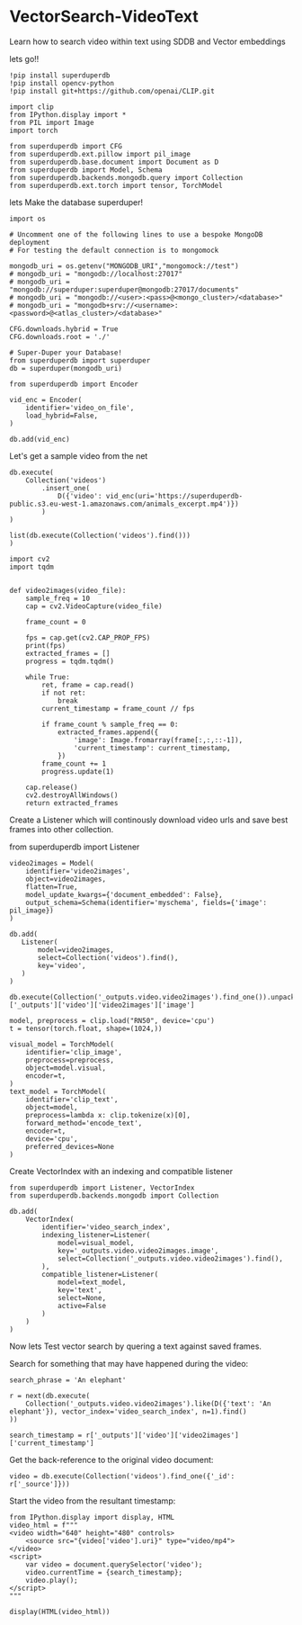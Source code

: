 # VectorSearch-VideoText 
Learn how to search video within text using SDDB and Vector embeddings

lets go!!
```
!pip install superduperdb
!pip install opencv-python
!pip install git+https://github.com/openai/CLIP.git
```

```
import clip
from IPython.display import *
from PIL import Image
import torch

from superduperdb import CFG
from superduperdb.ext.pillow import pil_image
from superduperdb.base.document import Document as D
from superduperdb import Model, Schema
from superduperdb.backends.mongodb.query import Collection
from superduperdb.ext.torch import tensor, TorchModel
```

lets Make the database superduper!

```
import os

# Uncomment one of the following lines to use a bespoke MongoDB deployment
# For testing the default connection is to mongomock

mongodb_uri = os.getenv("MONGODB_URI","mongomock://test")
# mongodb_uri = "mongodb://localhost:27017"
# mongodb_uri = "mongodb://superduper:superduper@mongodb:27017/documents"
# mongodb_uri = "mongodb://<user>:<pass>@<mongo_cluster>/<database>"
# mongodb_uri = "mongodb+srv://<username>:<password>@<atlas_cluster>/<database>"

CFG.downloads.hybrid = True
CFG.downloads.root = './'

# Super-Duper your Database!
from superduperdb import superduper
db = superduper(mongodb_uri)
```

```
from superduperdb import Encoder

vid_enc = Encoder(
    identifier='video_on_file',
    load_hybrid=False,
)

db.add(vid_enc)
```

Let's get a sample video from the net

```
db.execute(
    Collection('videos')
        .insert_one(
            D({'video': vid_enc(uri='https://superduperdb-public.s3.eu-west-1.amazonaws.com/animals_excerpt.mp4')})
        )
)
```

```
list(db.execute(Collection('videos').find()))
)
```

```
import cv2
import tqdm


def video2images(video_file):
    sample_freq = 10
    cap = cv2.VideoCapture(video_file)

    frame_count = 0

    fps = cap.get(cv2.CAP_PROP_FPS)
    print(fps)
    extracted_frames = []
    progress = tqdm.tqdm()

    while True:
        ret, frame = cap.read()
        if not ret:
            break
        current_timestamp = frame_count // fps
        
        if frame_count % sample_freq == 0:
            extracted_frames.append({
                'image': Image.fromarray(frame[:,:,::-1]),
                'current_timestamp': current_timestamp,
            })
        frame_count += 1        
        progress.update(1)
    
    cap.release()
    cv2.destroyAllWindows()
    return extracted_frames
```

Create a Listener which will continously download video urls and save best frames into other collection.

from superduperdb import Listener

```
video2images = Model(
    identifier='video2images',
    object=video2images,
    flatten=True,
    model_update_kwargs={'document_embedded': False},
    output_schema=Schema(identifier='myschema', fields={'image': pil_image})
)

db.add(
   Listener(
       model=video2images,
       select=Collection('videos').find(),
       key='video',
   )
)
```

```
db.execute(Collection('_outputs.video.video2images').find_one()).unpack()['_outputs']['video']['video2images']['image']
```

```
model, preprocess = clip.load("RN50", device='cpu')
t = tensor(torch.float, shape=(1024,))

visual_model = TorchModel(
    identifier='clip_image',
    preprocess=preprocess,
    object=model.visual,
    encoder=t,
)
text_model = TorchModel(
    identifier='clip_text',
    object=model,
    preprocess=lambda x: clip.tokenize(x)[0],
    forward_method='encode_text',
    encoder=t,
    device='cpu',
    preferred_devices=None
)
```

Create VectorIndex with an indexing and compatible listener

```
from superduperdb import Listener, VectorIndex
from superduperdb.backends.mongodb import Collection

db.add(
    VectorIndex(
        identifier='video_search_index',
        indexing_listener=Listener(
            model=visual_model,
            key='_outputs.video.video2images.image',
            select=Collection('_outputs.video.video2images').find(),
        ),
        compatible_listener=Listener(
            model=text_model,
            key='text',
            select=None,
            active=False
        )
    )
)
```

Now lets Test vector search by quering a text against saved frames.

Search for something that may have happened during the video:

```
search_phrase = 'An elephant'

r = next(db.execute(
    Collection('_outputs.video.video2images').like(D({'text': 'An elephant'}), vector_index='video_search_index', n=1).find()
))

search_timestamp = r['_outputs']['video']['video2images']['current_timestamp']
```

Get the back-reference to the original video document:

```
video = db.execute(Collection('videos').find_one({'_id': r['_source']}))
```

Start the video from the resultant timestamp:

```
from IPython.display import display, HTML
video_html = f"""
<video width="640" height="480" controls>
    <source src="{video['video'].uri}" type="video/mp4">
</video>
<script>
    var video = document.querySelector('video');
    video.currentTime = {search_timestamp};
    video.play();
</script>
"""

display(HTML(video_html))
```










